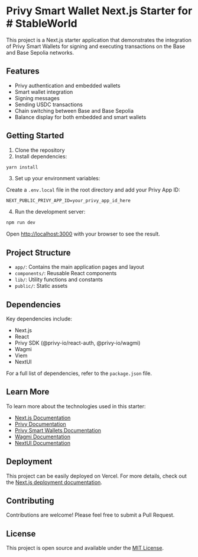 # Privy Smart Wallet Next.js Starter for # StableWorld

This project is a Next.js starter application that demonstrates the integration of Privy Smart Wallets for signing and executing transactions on the Base and Base Sepolia networks.

## Features

- Privy authentication and embedded wallets
- Smart wallet integration
- Signing messages
- Sending USDC transactions
- Chain switching between Base and Base Sepolia
- Balance display for both embedded and smart wallets

## Getting Started

1. Clone the repository
2. Install dependencies:

```bash
yarn install
```

3. Set up your environment variables:

Create a `.env.local` file in the root directory and add your Privy App ID:

```
NEXT_PUBLIC_PRIVY_APP_ID=your_privy_app_id_here
```

4. Run the development server:

```bash
npm run dev
```

Open [http://localhost:3000](http://localhost:3000) with your browser to see the result.

## Project Structure

- `app/`: Contains the main application pages and layout
- `components/`: Reusable React components
- `lib/`: Utility functions and constants
- `public/`: Static assets

## Dependencies

Key dependencies include:

- Next.js
- React
- Privy SDK (@privy-io/react-auth, @privy-io/wagmi)
- Wagmi
- Viem
- NextUI

For a full list of dependencies, refer to the `package.json` file.

## Learn More

To learn more about the technologies used in this starter:

- [Next.js Documentation](https://nextjs.org/docs)
- [Privy Documentation](https://docs.privy.io/)
- [Privy Smart Wallets Documentation](https://docs.privy.io/guide/react/wallets/smart-wallets/)
- [Wagmi Documentation](https://wagmi.sh/)
- [NextUI Documentation](https://nextui.org/)

## Deployment

This project can be easily deployed on Vercel. For more details, check out the [Next.js deployment documentation](https://nextjs.org/docs/deployment).

## Contributing

Contributions are welcome! Please feel free to submit a Pull Request.

## License

This project is open source and available under the [MIT License](LICENSE).
